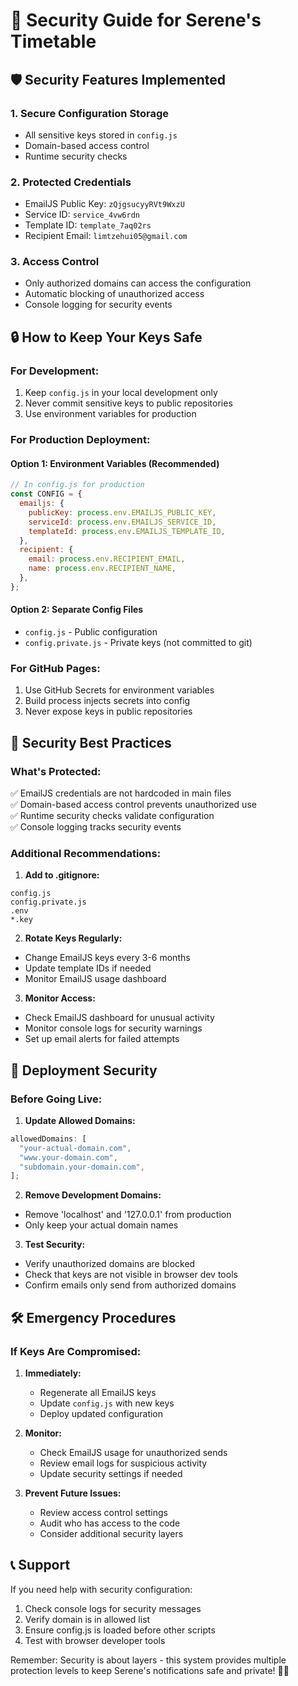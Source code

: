 # 🔐 Security Guide for Serene's Timetable

## 🛡️ Security Features Implemented

### 1. **Secure Configuration Storage**

- All sensitive keys stored in `config.js`
- Domain-based access control
- Runtime security checks

### 2. **Protected Credentials**

- EmailJS Public Key: `zQjgsucyyRVt9WxzU`
- Service ID: `service_4vw6rdn`
- Template ID: `template_7aq02rs`
- Recipient Email: `limtzehui05@gmail.com`

### 3. **Access Control**

- Only authorized domains can access the configuration
- Automatic blocking of unauthorized access
- Console logging for security events

## 🔒 How to Keep Your Keys Safe

### **For Development:**

1. Keep `config.js` in your local development only
2. Never commit sensitive keys to public repositories
3. Use environment variables for production

### **For Production Deployment:**

#### **Option 1: Environment Variables (Recommended)**

```javascript
// In config.js for production
const CONFIG = {
  emailjs: {
    publicKey: process.env.EMAILJS_PUBLIC_KEY,
    serviceId: process.env.EMAILJS_SERVICE_ID,
    templateId: process.env.EMAILJS_TEMPLATE_ID,
  },
  recipient: {
    email: process.env.RECIPIENT_EMAIL,
    name: process.env.RECIPIENT_NAME,
  },
};
```

#### **Option 2: Separate Config Files**

- `config.js` - Public configuration
- `config.private.js` - Private keys (not committed to git)

### **For GitHub Pages:**

1. Use GitHub Secrets for environment variables
2. Build process injects secrets into config
3. Never expose keys in public repositories

## 🚨 Security Best Practices

### **What's Protected:**

✅ EmailJS credentials are not hardcoded in main files  
✅ Domain-based access control prevents unauthorized use  
✅ Runtime security checks validate configuration  
✅ Console logging tracks security events

### **Additional Recommendations:**

1. **Add to .gitignore:**

```
config.js
config.private.js
.env
*.key
```

2. **Rotate Keys Regularly:**

- Change EmailJS keys every 3-6 months
- Update template IDs if needed
- Monitor EmailJS usage dashboard

3. **Monitor Access:**

- Check EmailJS dashboard for unusual activity
- Monitor console logs for security warnings
- Set up email alerts for failed attempts

## 🔧 Deployment Security

### **Before Going Live:**

1. **Update Allowed Domains:**

```javascript
allowedDomains: [
  "your-actual-domain.com",
  "www.your-domain.com",
  "subdomain.your-domain.com",
];
```

2. **Remove Development Domains:**

- Remove 'localhost' and '127.0.0.1' from production
- Only keep your actual domain names

3. **Test Security:**

- Verify unauthorized domains are blocked
- Check that keys are not visible in browser dev tools
- Confirm emails only send from authorized domains

## 🛠️ Emergency Procedures

### **If Keys Are Compromised:**

1. **Immediately:**

   - Regenerate all EmailJS keys
   - Update `config.js` with new keys
   - Deploy updated configuration

2. **Monitor:**

   - Check EmailJS usage for unauthorized sends
   - Review email logs for suspicious activity
   - Update security settings if needed

3. **Prevent Future Issues:**
   - Review access control settings
   - Audit who has access to the code
   - Consider additional security layers

## 📞 Support

If you need help with security configuration:

1. Check console logs for security messages
2. Verify domain is in allowed list
3. Ensure config.js is loaded before other scripts
4. Test with browser developer tools

Remember: Security is about layers - this system provides multiple protection levels to keep Serene's notifications safe and private! 🔐💜

